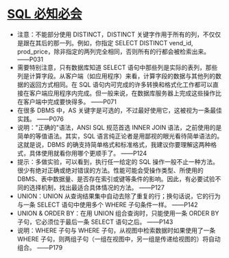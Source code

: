 # [SQL 必知必会](https://book.douban.com/subject/24250054//)

* 注意：不能部分使用 DISTINCT，DISTINCT 关键字作用于所有的列，不仅仅是跟在其后的那一列。例如，你指定 SELECT DISTINCT vend_id, prod_price，除非指定的两列完全相同，否则所有的行都会被检索出来。     ——P031
* 需要特别注意，只有数据库知道 SELECT 语句中那些列是实际的表列，那些列是计算字段。从客户端（如应用程序）来看，计算字段的数据与其他列的数据的返回方式相同。在 SQL 语句内可完成的许多转换和格式化工作都可以直接在客户端应用程序内完成。但一般来说，在数据库服务器上完成这些操作比在客户端中完成要快得多。     ——P071
* 在很多 DBMS 中，AS 关键字是可选的，不过最好使用它，这被视为一条最佳实践。     ——P076
* 说明："正确的"语法，ANSI SQL 规范首选 INNER JOIN 语法，之前使用的是简单的等值语法。其实，SQL 语言纯正论者是用鄙视的眼光看待简单语法的。这就是说，DBMS 的确支持简单格式和标准格式，我建议你要理解这两种格式，具体使用就看你用哪个更顺手了。     ——P124
* 提示：多做实验，可以看到，执行任一给定的 SQL 操作一般不止一种方法。很少有绝对正确或绝对错误的方法。性能可能会受操作类型、所使用的 DBMS、表中数据量、是否存在索引或键等条件的影响。因此，有必要试验不同的选择机制，找出最适合具体情况的方法。       ——P127
* UNION：UNION 从查询结果集中自动去除了重复的行；换句话说，它的行为与一条 SELECT 语句中使用多个 WHERE 子句条件一样。        ——P142
* UNION & ORDER BY：在用 UNION 组合查询时，只能使用一条 ORDER BY 子句，它必须位于最后一条 SELECT 语句之后。         ——P143
* 说明：WHERE 子句与 WHERE 子句，从视图中检索数据时如果使用了一条 WHERE 子句，则两组子句（一组在视图中，另一组是传递给视图的）将自动组合。        ——P179


